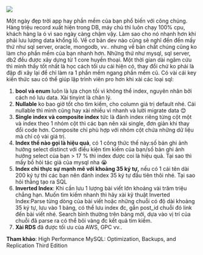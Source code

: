 ![](https://images.viblo.asia/6f2d5823-5d73-4cb4-8af8-15e6ae9cf2e2.png)

Một ngày đẹp trời app hay phần mềm của bạn phổ biến với công chúng. Hàng triệu record xuất hiện trong DB, máy chủ thì luôn chạy 100% cpu, khách hàng la ó vì sao ngày càng chậm vậy. Làm sao cho nó nhanh hơn khi phải lưu lượng data khổng lồ. Về cơ bản dev nào cũng sẽ nghĩ đến đến mấy thứ như sql server, oracle, mongodb, vv.. nhưng về bản chất chúng cũng ko làm cho phần mềm của bạn nhanh hơn. Những thứ như mysql, sql server, db2 đều được xây dựng từ 1 core huyền thoại. Một thời gian dài ngâm cứu thì mình thấy tốt nhất là học cách tối ưu cái hiện có, thay đổi chứ ko phải là đập đi xây lại để chỉ làm ra 1 phần mềm ngang phần mềm cũ. Có vài cái key kiến thức sau có thể giúp lập trình viên pro hơn khi xài các loại sql:
1. **bool và enum** luôn là lựa chọn tồi vì không thể index, nguyên nhân bởi cách nó lưu data. Xài tinyint là chân lý.
2.  **Nullable** ko bao giờ tốt cho tìm kiếm, cho column giá trị default nhé. Cái  nullable thì mình cũng hay xài nhiều vì nhanh và lười migrate data 😊
3.  **Single index và composite index** tức là đánh index riêng từng cột một và index theo 1 nhóm cột thì các bạn nên xài single, đơn giản khi thay đổi code hơn. Composite chỉ phù hợp với nhóm cột chứa những dữ liệu mà chỉ có vài giá trị.
4.  **Index thế nào gọi là hiệu quả**, có 1 công thức thế này:số bản ghi ảnh hưởng select distinct với điều kiện tìm kiếm của bạn/số bản ghi ảnh hưởng select của bạn > 17 % thì index được coi là hiệu quả. Tại sao thì mấy bồ hỏi tác giả của mysql nha 😭
5.  **Index chỉ thực sự mạnh mẽ với khoảng 35 ký tự,** nếu có 1 cái tên dài 200 ký tự thì các bạn nên đánh index 35 ký tự đầu tiên thôi nhé. Tại sao hỏi thằng tạo ra SQL
6.  **Inverted Index**: Khi cần lưu 1 lượng bài viết lớn khoảng vài trăm triệu chẳng hạn. Muốn tìm kiếm nhanh thì hãy xài kỹ thuật Inverted Index:Parse từng dòng của bài viết hoặc những chuỗi có độ dài khoảng 35 ký tự, lưu vào 1 bảng, có thể lưu index đc, gắn post_id chuỗi đó  link đến bài viết nhé. Search bình thường trên bảng mới, dựa vào vị trí của chuỗi đã parse ra có thể bôi vàng đc kết quả tìm kiếm.
7.  **Xài RDS** đã được tối ưu của AWS, GPC vv..

**Tham khảo**: High Performance MySQL: Optimization, Backups, and Replication Third Edition